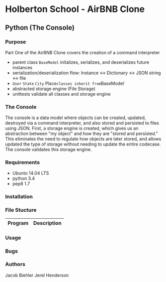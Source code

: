 # Holberton School - AirBNB Clone
## Python (The Console)

### Purpose
Part One of the AirBNB Clone covers the creation of a command interpreter
* parent class `BaseModel` initalizes, serializes, and deserializes future instances
* serialization/deserialization flow: Instance <-> Dictionary <-> JSON string <-> file
* `User` `State` `City` Place` classes inherit from `BaseModel`
* abstracted storage engine (File Storage)
* unittests validate all classes and storage engine
### The Console
The console is a data model where objects can be created, updated, destroyed via a command
interpreter, and also stored and persisted to files using JSON. First, a storage engine is
created, which gives us an abstraction between "my object" and how they are "stored and persisted."
This eliminates the need to regulate how objects are later stored, and allows updated the type of
storage without needing to update the entire codecase. The console validates this storage engine.

### Requirements
* Ubunto 14.04 LTS
* python 3.4
* pep8 1.7

### Installation


### File Stucture
| Program	  | Description						     |
| --------------- |:--------------------------------------------------------:|

### Usage


### Bugs


### Authors
Jacob Biehler
Jerel Henderson